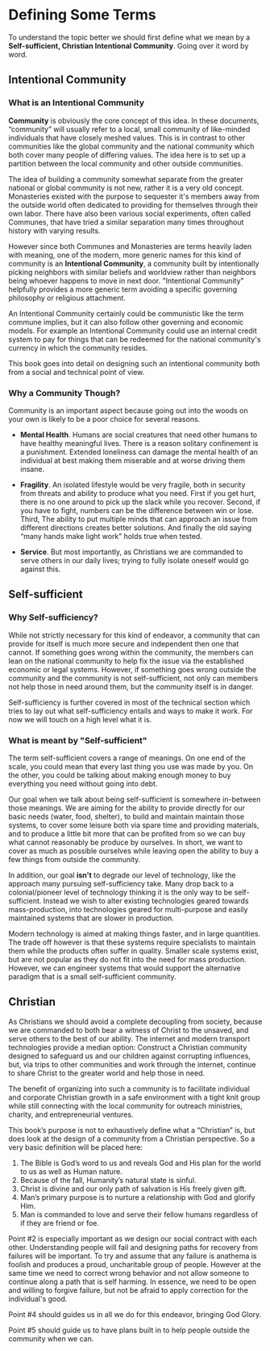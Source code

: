 # Defining Some Terms

To understand the topic better we should first define what we mean by a **Self-sufficient, Christian Intentional Community**. Going over it word by word.

## Intentional Community

### What is an Intentional Community

**Community** is obviously the core concept of this idea. In these documents, “community” will usually refer to a local, small community of like-minded individuals that have closely meshed values. This is in contrast to other communities like the global community and the national community which both cover many people of differing values. The idea here is to set up a partition between the local community and other outside communities.

The idea of building a community somewhat separate from the greater national or global community is not new, rather it is a very old concept. Monasteries existed with the purpose to sequester it's members away from the outside world often dedicated to providing for themselves through their own labor. There have also been various social experiments, often called Communes, that have tried a similar separation many times throughout history with varying results. 

However since both Communes and Monasteries are terms heavily laden with meaning, one of the modern, more generic names for this kind of community is an **Intentional Community**, a community built by intentionally picking neighbors with similar beliefs and worldview rather than neighbors being whoever happens to move in next door. "Intentional Community" helpfully provides a more generic term avoiding a specific governing philosophy or religious attachment.

An Intentional Community certainly could be communistic like the term commune implies, but it can also follow other governing and economic models. For example an Intentional Community could use an internal credit system to pay for things that can be redeemed for the national community's currency in which the community resides.

This book goes into detail on designing such an intentional community both from a social and technical point of view.

### Why a Community Though?

Community is an important aspect because going out into the woods on your own is likely to be a poor choice for several reasons.

* **Mental Health**. Humans are social creatures that need other humans to have healthy meaningful lives. There is a reason solitary confinement is a punishment. Extended loneliness can damage the mental health of an individual at best making them miserable and at worse driving them insane. 

* **Fragility**. An isolated lifestyle would be very fragile, both in security from threats and ability to produce what you need. First if you get hurt, there is no one around to pick up the slack while you recover. Second, if you have to fight, numbers can be the difference between win or lose. Third, The ability to put multiple minds that can approach an issue from different directions creates better solutions. And finally the old saying “many hands make light work” holds true when tested.

* **Service**. But most importantly, as Christians we are commanded to serve others in our daily lives; trying to fully isolate oneself would go against this.


## Self-sufficient

### Why Self-sufficiency?

While not strictly necessary for this kind of endeavor, a community that can provide for itself is much more secure and independent then one that cannot. If something goes wrong within the community, the members can lean on the national community to help fix the issue via the established economic or legal systems. However, if something goes wrong outside the community and the community is not self-sufficient, not only can members not help those in need around them, but the community itself is in danger.

Self-sufficiency is further covered in most of the technical section which tries to lay out what self-sufficiency entails and ways to make it work. For now we will touch on a high level what it is.

### What is meant by "Self-sufficient"

The term self-sufficient covers a range of meanings. On one end of the scale, you could mean that every last thing you use was made by you. On the other, you could be talking about making enough money to buy everything you need without going into debt.

Our goal when we talk about being self-sufficient is somewhere in-between those meanings. We are aiming for the ability to provide directly for our basic needs (water, food, shelter), to build and maintain maintain those systems, to cover some leisure both via spare time and providing materials, and to produce a little bit more that can be profited from so we can buy what cannot reasonably be produce by ourselves. In short, we want to cover as much as possible ourselves while leaving open the ability to buy a few things from outside the community.

In addition, our goal **isn't** to degrade our level of technology, like the approach many pursuing self-sufficiency take. Many drop back to a colonial/pioneer level of technology thinking it is the only way to be self-sufficient. Instead we wish to alter existing technologies geared towards mass-production, into technologies geared for multi-purpose and easily maintained systems that are slower in production. 

Modern technology is aimed at making things faster, and in large quantities. The trade off however is that these systems require specialists to maintain them while the products often suffer in quality. Smaller scale systems exist, but are not popular as they do not fit into the need for mass production. However, we can engineer systems that would support the alternative paradigm that is a small self-sufficient community.


## Christian

As Christians we should avoid a complete decoupling from society, because we are commanded to both bear a witness of Christ to the unsaved, and serve others to the best of our ability. The internet and modern transport technologies provide a median option: Construct a Christian community designed to safeguard us and our children against corrupting influences, but, via trips to other communities and work through the internet, continue to share Christ to the greater world and help those in need.

The benefit of organizing into such a community is to facilitate individual and corporate Christian growth in a safe environment with a tight knit group while still connecting with the local community for outreach ministries, charity, and entrepreneurial ventures. 

This book’s purpose is not to exhaustively define what a “Christian” is, but does look at the design of a community from a Christian perspective. So a very basic definition will be placed here:
1. The Bible is God’s word to us and reveals God and His plan for the world to us as well as Human nature.
1. Because of the fall, Humanity’s natural state is sinful.
1. Christ is divine and our only path of salvation is His freely given gift.
1. Man’s primary purpose is to nurture a relationship with God and glorify Him.
1. Man is commanded to love and serve their fellow humans regardless of if they are friend or foe.

Point #2 is especially important as we design our social contract with each other. Understanding people will fail and designing paths for recovery from failures will be important. To try and assume that any failure is anathema is foolish and produces a proud, uncharitable group of people. However at the same time we need to correct wrong behavior and not allow someone to continue along a path that is self harming. In essence, we need to be open and willing to forgive failure, but not be afraid to apply correction for the individual's good.

Point #4 should guides us in all we do for this endeavor, bringing God Glory.

Point #5 should guide us to have plans built in to help people outside the community when we can.
